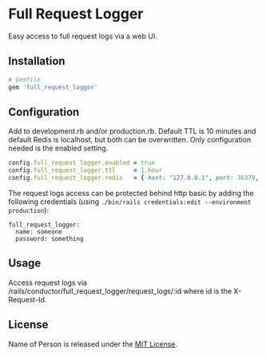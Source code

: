 # Full Request Logger

Easy access to full request logs via a web UI.

## Installation

```ruby
# Gemfile
gem 'full_request_logger'
```

## Configuration

Add to development.rb and/or production.rb. Default TTL is 10 minutes and default Redis is localhost, 
but both can be overwritten. Only configuration needed is the enabled setting.

```ruby
config.full_request_logger.enabled = true
config.full_request_logger.ttl     = 1.hour
config.full_request_logger.redis   = { host: "127.0.0.1", port: 36379, timeout: 1 }
```

The request logs access can be protected behind http basic by adding the following credentials
(using `./bin/rails credentials:edit --environment production`):

```
full_request_logger:
  name: someone
  password: something
```

## Usage

Access request logs via /rails/conductor/full_request_logger/request_logs/:id where id is the X-Request-Id.

## License

Name of Person is released under the [MIT License](https://opensource.org/licenses/MIT).
